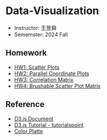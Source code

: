 # Data-Visualization
- Instructor: 王昱舜
- Sememster: 2024 Fall

## Homework
- [HW1: Scatter Plots](https://chueating1005.github.io/Data-Visualization/Homeworks/HW1/111550093)
- [HW2: Parallel Coordinate Plots](https://chueating1005.github.io/Data-Visualization/Homeworks/HW2/111550093)
- [HW3: Correlation Matrix](https://chueating1005.github.io/Data-Visualization/Homeworks/HW3/111550093)
- [HW4: Brushable Scatter Plot Matrix](https://chueating1005.github.io/Data-Visualization/Homeworks/HW4/111550093)

## Reference
- [D3.js Document](https://d3js.org/)
- [D3.js Tutorial - tutorialspoint](https://www.tutorialspoint.com/d3js/index.htm)
- [Color Platte](https://coolors.co/)

